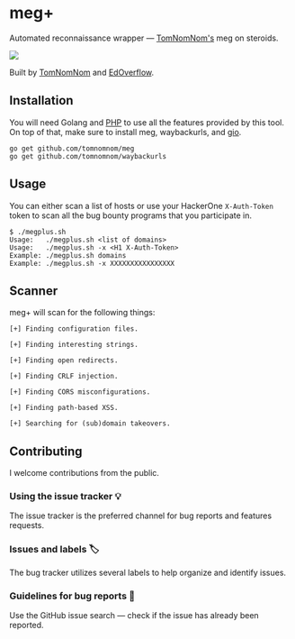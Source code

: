 # meg+

Automated reconnaissance wrapper — [TomNomNom's](https://github.com/TomNomNom) meg on steroids.

![](https://user-images.githubusercontent.com/18099289/35483349-202e7f30-0441-11e8-9f2c-07d27c142839.gif)

Built by [TomNomNom](https://github.com/TomNomNom) and [EdOverflow](https://github.com/EdOverflow).

## Installation

You will need Golang and [PHP](https://user-images.githubusercontent.com/18099289/35768719-daaaf30c-0900-11e8-92ab-bdc2498c80bf.png) to use all the features provided by this tool. On top of that, make sure to install meg, waybackurls, and [gio](http://manpages.ubuntu.com/manpages/artful/man1/gio.1.html).

```
go get github.com/tomnomnom/meg
go get github.com/tomnomnom/waybackurls
```

## Usage

You can either scan a list of hosts or use your HackerOne `X-Auth-Token` token to scan all the bug bounty programs that you participate in.

```
$ ./megplus.sh
Usage:   ./megplus.sh <list of domains>
Usage:   ./megplus.sh -x <H1 X-Auth-Token>
Example: ./megplus.sh domains
Example: ./megplus.sh -x XXXXXXXXXXXXXXXX
```

## Scanner

meg+ will scan for the following things:

```
[+] Finding configuration files.

[+] Finding interesting strings.

[+] Finding open redirects.

[+] Finding CRLF injection.

[+] Finding CORS misconfigurations.

[+] Finding path-based XSS.

[+] Searching for (sub)domain takeovers.
```

## Contributing

I welcome contributions from the public.

### Using the issue tracker 💡

The issue tracker is the preferred channel for bug reports and features requests.

### Issues and labels 🏷

The bug tracker utilizes several labels to help organize and identify issues.

### Guidelines for bug reports 🐛

Use the GitHub issue search — check if the issue has already been reported.
